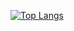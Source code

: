 [![Top Langs](https://github-readme-stats.vercel.app/api/top-langs/?username=tanishiking&layout=compact)](https://github.com/anuraghazra/github-readme-stats)
